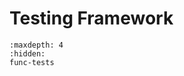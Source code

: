 # Testing Framework 

```{toctree}
:maxdepth: 4
:hidden:
func-tests
```





```{include} ../tests/README-tests.md
```
